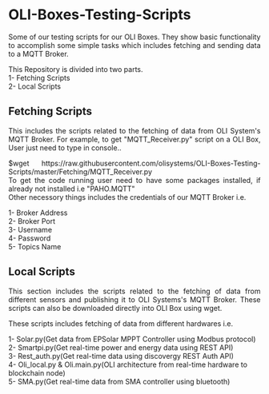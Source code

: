 # OLI-Boxes-Testing-Scripts
<p align="justify">Some of our testing scripts for our OLI Boxes. They show basic functionality to accomplish some simple tasks which includes fetching and sending data to a MQTT Broker.</p>
This Repository is divided into two parts.<br />
1- Fetching Scripts<br />
2- Local Scripts<br />

## Fetching Scripts
<p align="justify">This includes the scripts related to the fetching of data from OLI System's MQTT Broker.
For example, to get "MQTT_Receiver.py" script on a OLI Box, User just need to type in console..</p>

 <p align="justify"> $wget https://raw.githubusercontent.com/olisystems/OLI-Boxes-Testing-Scripts/master/Fetching/MQTT_Receiver.py<br/>
To get the code running user need to have some packages installed, if already not installed i.e "PAHO.MQTT"<br/>
Other necessory things includes the credentials of our MQTT Broker i.e.</p>
1- Broker Address<br/>
2- Broker Port<br/>
3- Username<br/>
4- Password<br/>
5- Topics Name<br/>

## Local Scripts

<p align="justify">This section includes the scripts related to the fetching of data from different sensors and publishing it to OLI Systems's MQTT Broker. These scripts can also be downloaded directly into OLI Box using wget.</p>
These scripts includes fetching of data from different hardwares i.e.</p>
1- Solar.py(Get data from EPSolar MPPT Controller using Modbus protocol)<br/>
2- Smartpi.py(Get real-time power and energy data using REST API)<br/>
3- Rest_auth.py(Get real-time data using discovergy REST Auth API)<br/>
4- Oli_local.py & Oli.main.py(OLI architecture from real-time hardware to blockchain node)<br/>
5- SMA.py(Get real-time data from SMA controller using bluetooth)<br/>
